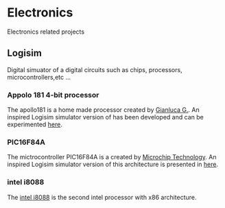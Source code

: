 # Electronics
Electronics related projects

## Logisim
Digital simuator of a digital circuits such as chips, processors, microcontrollers,etc ...  

### Appolo 181 4-bit processor

The apollo181 is a home made processor created by [Gianluca G.](https://apollo181.wixsite.com/apollo181).
An inspired Logisim simulator version of has been developed and can be experimented
[here](https://github.com/ronandrevon/electronics/tree/master/logisim/appolo181).


### PIC16F84A

The mictrocontroller PIC16F84A is a created by [Microchip Technology](https://en.wikipedia.org/wiki/Microchip_Technology).
An inspired Logisim simulator version of this architecture is presented in 
[here](https://github.com/ronandrevon/electronics/tree/master/logisim/PIC16F84A).


### intel i8088

<!--
The [intel i8088](https://github.com/ronandrevon/electronics/tree/master/logisim/intel8088.pdf)
-->
The [intel i8088](file:///home/ronan/Documents/git/github/electronics/logisim/i8088.pdf)
is the second intel processor with x86 architecture.